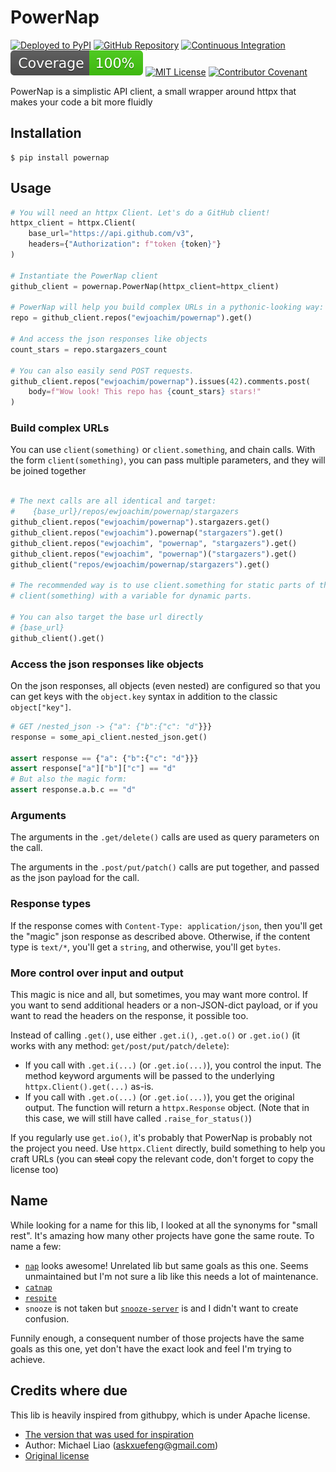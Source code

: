 # PowerNap

[![Deployed to PyPI](https://img.shields.io/pypi/pyversions/powernap?logo=pypi&logoColor=white)](https://pypi.org/pypi/powernap)
[![GitHub Repository](https://img.shields.io/github/stars/ewjoachim/powernap?logo=github)](https://github.com/ewjoachim/powernap/)
[![Continuous Integration](https://img.shields.io/github/workflow/status/ewjoachim/powernap/CI?logo=github)](https://github.com/ewjoachim/powernap/actions?workflow=CI)
[![Coverage](https://raw.githubusercontent.com/ewjoachim/powernap/python-coverage-comment-action-data/badge.svg)](https://github.com/ewjoachim/powernap/tree/python-coverage-comment-action-data)
[![MIT License](https://img.shields.io/github/license/ewjoachim/powernap?logo=open-source-initiative&logoColor=white)](https://github.com/ewjoachim/powernap/blob/main/LICENSE.md)
[![Contributor Covenant](https://img.shields.io/badge/Contributor%20Covenant-v1.4%20adopted-ff69b4.svg)](https://github.com/ewjoachim/powernap/blob/main/LICENSE/CODE_OF_CONDUCT.md)

PowerNap is a simplistic API client, a small wrapper around httpx that makes your code
a bit more fluidly

## Installation

```console
$ pip install powernap
```

## Usage

```python
# You will need an httpx Client. Let's do a GitHub client!
httpx_client = httpx.Client(
    base_url="https://api.github.com/v3",
    headers={"Authorization": f"token {token}"}
)

# Instantiate the PowerNap client
github_client = powernap.PowerNap(httpx_client=httpx_client)

# PowerNap will help you build complex URLs in a pythonic-looking way:
repo = github_client.repos("ewjoachim/powernap").get()

# And access the json responses like objects
count_stars = repo.stargazers_count

# You can also easily send POST requests.
github_client.repos("ewjoachim/powernap").issues(42).comments.post(
    body=f"Wow look! This repo has {count_stars} stars!"
)
```

### Build complex URLs

You can use `client(something)` or `client.something`, and chain calls.
With the form `client(something)`, you can pass multiple parameters, and they
will be joined together

```python

# The next calls are all identical and target:
#    {base_url}/repos/ewjoachim/powernap/stargazers
github_client.repos("ewjoachim/powernap").stargazers.get()
github_client.repos("ewjoachim").powernap("stargazers").get()
github_client.repos("ewjoachim", "powernap", "stargazers").get()
github_client.repos("ewjoachim", "powernap")("stargazers").get()
github_client("repos/ewjoachim/powernap/stargazers").get()

# The recommended way is to use client.something for static parts of the url and
# client(something) with a variable for dynamic parts.

# You can also target the base url directly
# {base_url}
github_client().get()
```

### Access the json responses like objects

On the json responses, all objects (even nested) are configured so that you can
get keys with the `object.key` syntax in addition to the classic
`object["key"]`.

```python
# GET /nested_json -> {"a": {"b":{"c": "d"}}}
response = some_api_client.nested_json.get()

assert response == {"a": {"b":{"c": "d"}}}
assert response["a"]["b"]["c"] == "d"
# But also the magic form:
assert response.a.b.c == "d"
```

### Arguments

The arguments in the `.get/delete()` calls are used as query parameters on
the call.

The arguments in the `.post/put/patch()` calls are put together, and passed
as the json payload for the call.


### Response types

If the response comes with `Content-Type: application/json`, then you'll get
the "magic" json response as described above. Otherwise, if the content type
is `text/*`, you'll get a `string`, and otherwise, you'll get `bytes`.

### More control over input and output

This magic is nice and all, but sometimes, you may want more control.
If you want to send additional headers or a non-JSON-dict payload, or
if you want to read the headers on the response, it possible too.

Instead of calling `.get()`, use either `.get.i()`, `.get.o()` or `.get.io()`
(it works with any method: `get/post/put/patch/delete`):

- If you call with `.get.i(...)` (or `.get.io(...)`), you control the input.
  The method keyword arguments will be passed to the underlying
  `httpx.Client().get(...)` as-is.
- If you call with `.get.o(...)` (or `.get.io(...)`), you get the original
  output. The function will return a `httpx.Response` object. (Note that in
  this case, we will still have called `.raise_for_status()`)

If you regularly use `get.io()`, it's probably that PowerNap is probably not
the project you need. Use `httpx.Client` directly, build something to help you
craft URLs (you can ~~steal~~ copy the relevant code, don't forget to copy the
license too)

## Name

While looking for a name for this lib, I looked at all the synonyms for "small
rest". It's amazing how many other projects have gone the same route. To name a
few:
- [`nap`](https://pypi.org/project/nap/) looks awesome! Unrelated lib but same
  goals as this one. Seems unmaintained but I'm not sure a lib like this needs
  a lot of maintenance.
- [`catnap`](https://pypi.org/project/Catnap/)
- [`respite`](https://pypi.org/project/respite/)
- `snooze` is not taken but
  [`snooze-server`](https://pypi.org/project/snooze-server/) is and I didn't
  want to create confusion.

Funnily enough, a consequent number of those projects have the same goals as
this one, yet don't have the exact look and feel I'm trying to achieve.

## Credits where due

This lib is heavily inspired from githubpy, which is under Apache license.

- [The version that was used for inspiration](https://github.com/michaelliao/githubpy/blob/96d0c3e729c0b3e3c043a604547ccff17782ac2b/github.py)
- Author: Michael Liao (askxuefeng@gmail.com)
- [Original license](https://github.com/michaelliao/githubpy/blob/96d0c3e729c0b3e3c043a604547ccff17782ac2b/LICENSE.txt)
